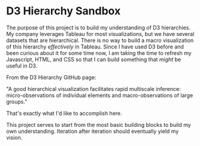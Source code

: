 # D3 Hierarchy Sandbox

The purpose of this project is to build my understanding of D3 hierarchies. My company leverages Tableau for most visualizations, but we have several datasets
that are hierarchical. There is no way to build a macro visualization of this hierarchy _effectively_ in Tableau. Since I have used D3 before and been curious about it
for some time now, I am taking the time to refresh my Javascript, HTML, and CSS so that I can build something that _might_ be useful in D3.

From the D3 Hierarchy GitHub page:

"A good hierarchical visualization facilitates rapid multiscale inference: micro-observations of individual elements and macro-observations of large groups."

That's exactly what I'd like to accomplish here.

This project serves to start from the most basic building blocks to build my own understanding. Iteration after iteration should eventually yield my vision.

